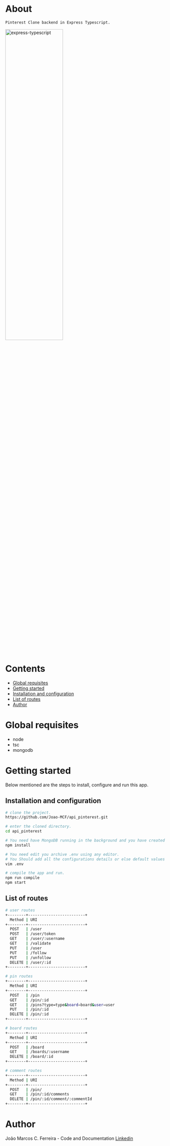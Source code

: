 # About

```
Pinterest Clone backend in Express Typescript.
```

<img alt="express-typescript" src="https://geekyants.github.io/express-typescript/public/images/express-typescript.png" height="50%" width="60%">

# Contents

- [Global requisites](#global-requisites)
- [Getting started](#getting-started)
- [Installation and configuration](#installation-and-configuration)
- [List of routes](#list-of-routes)
- [Author](#author)

# Global requisites

- node
- tsc
- mongodb

# Getting started

Below mentioned are the steps to install, configure and run this app.

## Installation and configuration

```bash
# clone the project.
https://github.com/Joao-MCF/api_pinterest.git

# enter the cloned directory.
cd api_pinterest
```

```bash
# You need have MongoDB running in the background and you have created the database.
npm install

# You need edit you archive .env using any editor.
# You Should add all the configurations details or else default values will be used.
vim .env

# compile the app and run.
npm run compile
npm start
```

## List of routes

```bash
# user routes
+--------+-------------------------+
  Method | URI
+--------+-------------------------+
  POST   | /user
  POST   | /user/token
  GET    | /user/:username
  GET    | /validate
  PUT    | /user
  PUT    | /follow
  PUT    | /unfollow
  DELETE | /user/:id
+--------+-------------------------+

# pin routes
+--------+-------------------------+
  Method | URI
+--------+-------------------------+
  POST   | /pin
  GET    | /pin/:id
  GET    | /pins?type=type&board=board&user=user
  PUT    | /pin/:id
  DELETE | /pin/:id
+--------+-------------------------+

# board routes
+--------+-------------------------+
  Method | URI
+--------+-------------------------+
  POST   | /board
  GET    | /boards/:username
  DELETE | /board/:id
+--------+-------------------------+

# comment routes
+--------+-------------------------+
  Method | URI
+--------+-------------------------+
  POST   | /pin/
  GET    | /pin/:id/comments
  DELETE | /pin/:id/comment/:commentId
+--------+-------------------------+

```

# Author

João Marcos C. Ferreira - Code and Documentation [Linkedin](https://www.linkedin.com/in/joao-mcf/)

